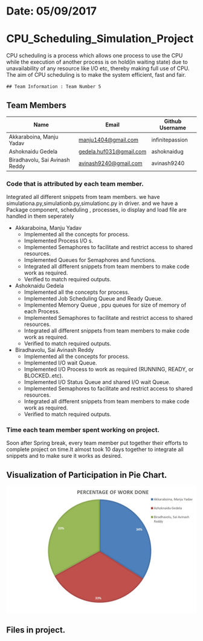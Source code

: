 # Date: 05/09/2017
# CPU_Scheduling_Simulation_Project
CPU scheduling is a process which allows one process to use the CPU while the execution of another process is on hold(in waiting state) due to unavailability of any resource like I/O etc, thereby making full use of CPU. The aim of CPU scheduling is to make the system efficient, fast and fair.

```
## Team Information : Team Number 5
```
## Team Members

>
| Name     | Email   | Github Username |
|----------|---------|-----------------|
| Akkaraboina, Manju Yadav |manju1404@gmail.com | infinitepassion |
| Ashoknaidu Gedela |gedela.huf031@gmail.com | ashoknaidug |
| Biradhavolu, Sai Avinash Reddy  | avinash9240@gmail.com | avinash9240 |


### Code that is attributed by each team member.
Integrated all different snippets from team members.
 we have simulationa.py,simulationb.py,simulationc.py in driver. and we have a Package component, scheduling , processes, io display and load file are handled in them seperately

- Akkaraboina, Manju Yadav
  - Implemented all the concepts for process.
  - Implemented Process I/O s.
  - Implemented Semaphores to facilitate and restrict access to shared resources.
  - Implemented Queues for Semaphores and functions.
  - Integrated all different snippets from team members to make code work as required.
  - Verified to match required outputs.
- Ashoknaidu Gedela
  - Implemented all the concepts for process.
  - Implemented Job Scheduling Queue and Ready Queue.
  - Implemented Memory Queue , ppu queues for size of memory of each Process.
  - Implemented Semaphores to facilitate and restrict access to shared resources.
  - Integrated all different snippets from team members to make code work as required.
  - Verified to match required outputs.
- Biradhavolu, Sai Avinash Reddy
  - Implemented all the concepts for process.
  - Implemented I/O wait Queue.
  - Implemented I/O Process to work as required (RUNNING, READY, or BLOCKED..etc).
  - Implemented I/O Status Queue and shared I/O wait Queue.
  - Implemented Semaphores to facilitate and restrict access to shared resources.
  - Integrated all different snippets from team members to make code work as required.
  - Verified to match required outputs.

  
### Time each team member spent working on project.

Soon after Spring break, every team member put together their efforts to complete project on time.It almost took 10 days together to integrate all snippets and to make sure it works as desired.

## Visualization of Participation in Pie Chart.

![](https://github.com/ashoknaidug/5143-OpSys-Gedela/blob/master/assignments/cpu_simulation/Visualization%20of%20Participation%20in%20Pie%20Chart.jpg)

## Files in project.
